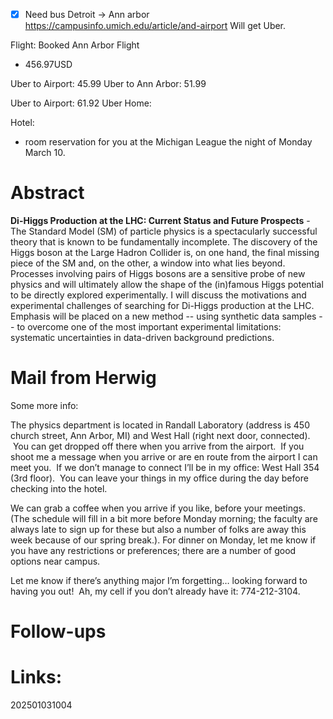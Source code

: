 - [x] Need bus Detroit -> Ann arbor 
	 https://campusinfo.umich.edu/article/and-airport
Will get Uber.

Flight: Booked Ann Arbor Flight
- 456.97USD

Uber to Airport: 45.99
Uber to Ann Arbor: 51.99

Uber to Airport: 61.92
Uber Home: 

Hotel: 
- room reservation for you at the Michigan League the night of Monday March 10.


# Abstract

**Di-Higgs Production at the LHC: Current Status and Future Prospects** - The Standard Model (SM) of particle physics is a spectacularly successful theory that is known to be fundamentally incomplete. The discovery of the Higgs boson at the Large Hadron Collider is, on one hand, the final missing piece of the SM and, on the other, a window into what lies beyond. Processes involving pairs of Higgs bosons are a sensitive probe of new physics and will ultimately allow the shape of the (in)famous Higgs potential to be directly explored experimentally. I will discuss the motivations and experimental challenges of searching for Di-Higgs production at the LHC. Emphasis will be placed on a new method -- using synthetic data samples -- to overcome one of the most important experimental limitations:  systematic uncertainties in data-driven background predictions.


# Mail from Herwig
Some more info:

The physics department is located in Randall Laboratory (address is 450 church street, Ann Arbor, MI) and West Hall (right next door, connected).  You can get dropped off there when you arrive from the airport.  If you shoot me a message when you arrive or are en route from the airport I can meet you.  If we don’t manage to connect I’ll be in my office: West Hall 354 (3rd floor).  You can leave your things in my office during the day before checking into the hotel.

  

We can grab a coffee when you arrive if you like, before your meetings. (The schedule will fill in a bit more before Monday morning; the faculty are always late to sign up for these but also a number of folks are away this week because of our spring break.). For dinner on Monday, let me know if you have any restrictions or preferences; there are a number of good options near campus.

  

Let me know if there’s anything major I’m forgetting… looking forward to having you out!  Ah, my cell if you don’t already have it: 774-212-3104.


# Follow-ups


# Links: 



202501031004
